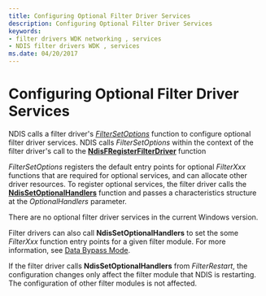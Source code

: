```yaml
---
title: Configuring Optional Filter Driver Services
description: Configuring Optional Filter Driver Services
keywords:
- filter drivers WDK networking , services
- NDIS filter drivers WDK , services
ms.date: 04/20/2017
---
```


# Configuring Optional Filter Driver Services





NDIS calls a filter driver's [*FilterSetOptions*](/windows-hardware/drivers/ddi/ndis/nc-ndis-set_options) function to configure optional filter driver services. NDIS calls *FilterSetOptions* within the context of the filter driver's call to the [**NdisFRegisterFilterDriver**](/windows-hardware/drivers/ddi/ndis/nf-ndis-ndisfregisterfilterdriver) function

*FilterSetOptions* registers the default entry points for optional *FilterXxx* functions that are required for optional services, and can allocate other driver resources. To register optional services, the filter driver calls the [**NdisSetOptionalHandlers**](/windows-hardware/drivers/ddi/ndis/nf-ndis-ndissetoptionalhandlers) function and passes a characteristics structure at the *OptionalHandlers* parameter.

There are no optional filter driver services in the current Windows version.

Filter drivers can also call **NdisSetOptionalHandlers** to set the some *FilterXxx* function entry points for a given filter module. For more information, see [Data Bypass Mode](data-bypass-mode.md).

If the filter driver calls **NdisSetOptionalHandlers** from *FilterRestart*, the configuration changes only affect the filter module that NDIS is restarting. The configuration of other filter modules is not affected.

 

